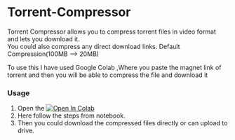 # Torrent-Compressor

Torrent Compressor allows you to compress torrent files in video format and lets you download it. <br>
You could also compress any direct download links.
Default Compression(100MB --> 20MB)

To use this I have used Google Colab ,Where you paste the magnet link of torrent and then you will be able to compress the file and download it

### Usage

1. Open the [![Open In Colab](https://colab.research.google.com/assets/colab-badge.svg)](https://colab.research.google.com/github/weiji14/deepbedmap/)
2. Here follow the steps from notebook.
3. Then you could download the compressed files directly or can upload to drive.
